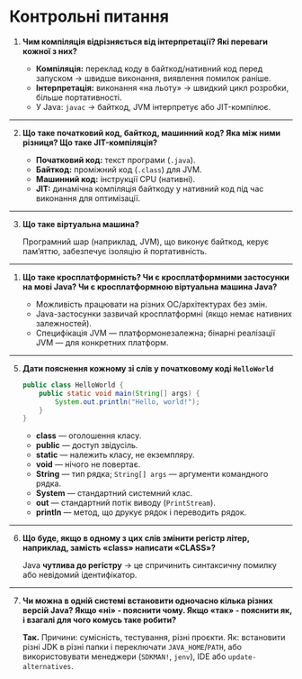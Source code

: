 # Контрольні питання

1. **Чим компіляція відрізняється від інтерпретації? Які переваги кожної з них?**

   - **Компіляція:** переклад коду в байткод/нативний код перед запуском → швидше виконання, виявлення помилок раніше.
   - **Інтерпретація:** виконання «на льоту» → швидкий цикл розробки, більше портативності.
   - У Java: `javac` → байткод, JVM інтерпретує або JIT-компілює.

---

2. **Що таке початковий код, байткод, машинний код? Яка між ними різниця? Що таке JIT-компіляція?**

   - **Початковий код:** текст програми (`.java`).
   - **Байткод:** проміжний код (`.class`) для JVM.
   - **Машинний код:** інструкції CPU (нативні).
   - **JIT:** динамічна компіляція байткоду у нативний код під час виконання для оптимізації.

---

3. **Що таке віртуальна машина?**
   
   Програмний шар (наприклад, JVM), що виконує байткод, керує пам’яттю, забезпечує ізоляцію й портативність.

---

1. **Що таке кросплатформність? Чи є кросплатформними застосунки на мові Java? Чи є кросплатформною віртуальна машина Java?**

   - Можливість працювати на різних ОС/архітектурах без змін.
   - Java-застосунки зазвичай кросплатформні (якщо немає нативних залежностей).
   - Специфікація JVM — платформонезалежна; бінарні реалізації JVM — для конкретних платформ.

---

5. **Дати пояснення кожному зі слів у початковому коді `HelloWorld`**

   ```java
   public class HelloWorld {
       public static void main(String[] args) {
           System.out.println("Hello, world!");
       }
   }
   ```

   - **class** — оголошення класу.
   - **public** — доступ звідусіль.
   - **static** — належить класу, не екземпляру.
   - **void** — нічого не повертає.
   * **String** — тип рядка; `String[] args` — аргументи командного рядка.
   - **System** — стандартний системний клас.
   - **out** — стандартний потік виводу (`PrintStream`).
   - **println** — метод, що друкує рядок і переводить рядок.

---

6. **Що буде, якщо в одному з цих слів змінити регістр літер, наприклад, замість «class» написати «CLASS»?**
   
   Java **чутлива до регістру** → це спричинить синтаксичну помилку або невідомий ідентифікатор.

---

7. **Чи можна в одній системі встановити одночасно кілька різних версій Java? Якщо «ні» - пояснити чому. Якщо «так» - пояснити як, і взагалі для чого комусь таке робити?**
   
   **Так.** Причини: сумісність, тестування, різні проєкти.
   Як: встановити різні JDK в різні папки і переключати `JAVA_HOME`/`PATH`, або використовувати менеджери (`SDKMAN!`, `jenv`), IDE або `update-alternatives`.